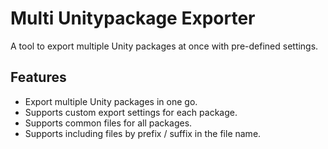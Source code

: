 # Multi Unitypackage Exporter

A tool to export multiple Unity packages at once with pre-defined settings.

## Features

- Export multiple Unity packages in one go.
- Supports custom export settings for each package.
- Supports common files for all packages.
- Supports including files by prefix / suffix in the file name.
